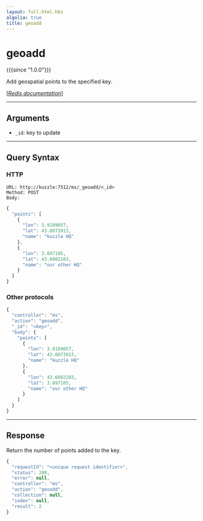```yaml
---
layout: full.html.hbs
algolia: true
title: geoadd
---
```


# geoadd

{{{since "1.0.0"}}}

Add geospatial points to the specified key.

[[_Redis documentation_]](https://redis.io/commands/geoadd)

---

## Arguments

* `_id`: key to update

---

## Query Syntax

### HTTP

```http
URL: http://kuzzle:7512/ms/_geoadd/<_id>
Method: POST  
Body:
```

```js
{
  "points": [
    {
      "lon": 3.9109057,
      "lat": 43.6073913,
      "name": "kuzzle HQ"
    },
    {
      "lon": 3.897105,
      "lat": 43.6002203, 
      "name": "our other HQ"
    }
  ]
}
```

### Other protocols

```js
{
  "controller": "ms",
  "action": "geoadd",
  "_id": "<key>",
  "body": {
    "points": [
      {
        "lon": 3.9109057,
        "lat": 43.6073913,
        "name": "kuzzle HQ"
      },
      {
        "lon": 43.6002203, 
        "lat": 3.897105,
        "name": "our other HQ"
      }
    ]
  }
}
```

---

## Response

Return the number of points added to the key.

```javascript
{
  "requestId": "<unique request identifier>",
  "status": 200,
  "error": null,
  "controller": "ms",
  "action": "geoadd",
  "collection": null,
  "index": null,
  "result": 2
}
```
